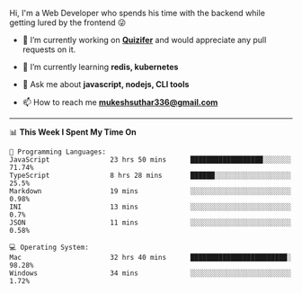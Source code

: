 Hi, I'm a Web Developer who spends his time with the backend while getting lured by the frontend 😜

- 🔭 I’m currently working on **[Quizifer](https://github.com/SutharMukesh/Quizifer/)** and would appreciate any pull requests on it.

- 🌱 I’m currently learning **redis, kubernetes**

- 💬 Ask me about **javascript, nodejs, CLI tools**

- 📫 How to reach me **mukeshsuthar336@gmail.com**

---
<!--START_SECTION:waka-->
📊 **This Week I Spent My Time On** 

```text
💬 Programming Languages: 
JavaScript               23 hrs 50 mins      ██████████████████░░░░░░░   71.74% 
TypeScript               8 hrs 28 mins       ██████░░░░░░░░░░░░░░░░░░░   25.5% 
Markdown                 19 mins             ░░░░░░░░░░░░░░░░░░░░░░░░░   0.98% 
INI                      13 mins             ░░░░░░░░░░░░░░░░░░░░░░░░░   0.7% 
JSON                     11 mins             ░░░░░░░░░░░░░░░░░░░░░░░░░   0.58%

💻 Operating System: 
Mac                      32 hrs 40 mins      ████████████████████████░   98.28% 
Windows                  34 mins             ░░░░░░░░░░░░░░░░░░░░░░░░░   1.72%

```


<!--END_SECTION:waka-->
